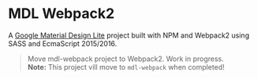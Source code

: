 # MDL Webpack2
A [Google Material Design Lite](http://www.getmdl.io/index.html) project built with NPM and Webpack2 using SASS and EcmaScript 2015/2016.

>Move mdl-webpack project to Webpack2.
>Work in progress.<br/>
>**Note:** This project vill move to `mdl-webpack` when completed!

